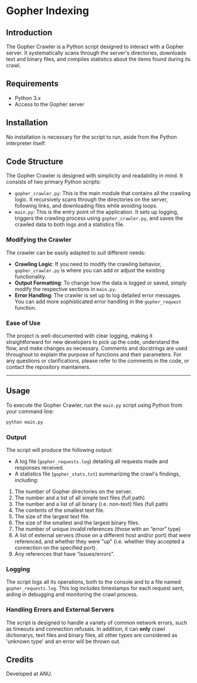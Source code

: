 
# Gopher Indexing


## Introduction
The Gopher Crawler is a Python script designed to interact with a Gopher server. It systematically scans through the server's directories, downloads text and binary files, and compiles statistics about the items found during its crawl.

## Requirements
- Python 3.x
- Access to the Gopher server

## Installation
No installation is necessary for the script to run, aside from the Python interpreter itself.

## Code Structure

The Gopher Crawler is designed with simplicity and readability in mind. It consists of two primary Python scripts:
- `gopher_crawler.py`: This is the main module that contains all the crawling logic. It recursively scans through the directories on the server, following links, and downloading files while avoiding loops.
- `main.py`: This is the entry point of the application. It sets up logging, triggers the crawling process using `gopher_crawler.py`, and saves the crawled data to both logs and a statistics file.


### Modifying the Crawler

The crawler can be easily adapted to suit different needs:

- **Crawling Logic**: If you need to modify the crawling behavior, `gopher_crawler.py` is where you can add or adjust the existing functionality.
- **Output Formatting**: To change how the data is logged or saved, simply modify the respective sections in `main.py`.
- **Error Handling**: The crawler is set up to log detailed error messages. You can add more sophisticated error handling in the `gopher_request` function.


### Ease of Use

The project is well-documented with clear logging, making it straightforward for new developers to pick up the code, understand the flow, and make changes as necessary. Comments and docstrings are used throughout to explain the purpose of functions and their parameters.
For any questions or clarifications, please refer to the comments in the code, or contact the repository maintainers.

---

## Usage
To execute the Gopher Crawler, run the `main.py` script using Python from your command line:
```sh
python main.py
```

### Output
The script will produce the following output:
- A log file (`gopher_requests.log`) detailing all requests made and responses received.
- A statistics file (`gopher_stats.txt`) summarizing the crawl's findings, including:
1. The number of Gopher directories on the server. 
2. The number and a list of all simple text files (full path) 
3. The number and a list of all binary (i.e. non-text) files (full path) 
4. The contents of the smallest text file. 
5. The size of the largest text file. 
6. The size of the smallest and the largest binary files. 
7.  The number of unique invalid references (those with an “error” type) 
8.  A list of external servers (those on a different host and/or port) that were referenced, and whether they were "up" (i.e. whether they accepted a connection on the specified port). 
9. Any references that have “issues/errors”. 

### Logging
The script logs all its operations, both to the console and to a file named `gopher_requests.log`. This log includes timestamps for each request sent, aiding in debugging and monitoring the crawl process.

### Handling Errors and External Servers
The script is designed to handle a variety of common network errors, such as timeouts and connection refusals. In addition, it can **only** crawl dictionarys, text files and binary files, all other types are considered as 'unknown type' and an error will be thrown out.

## Credits
Developed at ANU.
